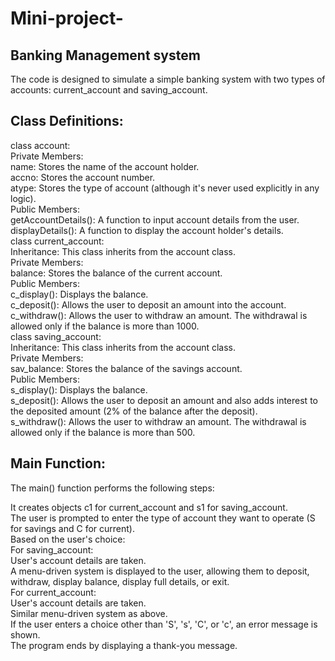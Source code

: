 # Mini-project-
## Banking Management system<br>
The code is designed to simulate a simple banking system with two types of accounts: current_account and saving_account.<br>
## Class Definitions:<br>
class account:<br>
Private Members:<br>
name: Stores the name of the account holder.<br>
accno: Stores the account number.<br>
atype: Stores the type of account (although it's never used explicitly in any logic).<br>
Public Members:<br>
getAccountDetails(): A function to input account details from the user.<br>
displayDetails(): A function to display the account holder's details.<br>
class current_account:<br>
Inheritance: This class inherits from the account class.<br>
Private Members:<br>
balance: Stores the balance of the current account.<br>
Public Members:<br>
c_display(): Displays the balance.<br>
c_deposit(): Allows the user to deposit an amount into the account.<br>
c_withdraw(): Allows the user to withdraw an amount. The withdrawal is allowed only if the balance is more than 1000.<br>
class saving_account:<br>
Inheritance: This class inherits from the account class.<br>
Private Members:<br>
sav_balance: Stores the balance of the savings account.<br>
Public Members:<br>
s_display(): Displays the balance.<br>
s_deposit(): Allows the user to deposit an amount and also adds interest to the deposited amount (2% of the balance after the deposit).<br>
s_withdraw(): Allows the user to withdraw an amount. The withdrawal is allowed only if the balance is more than 500.<br>

## Main Function:<br>
The main() function performs the following steps:<br>

It creates objects c1 for current_account and s1 for saving_account.<br>
The user is prompted to enter the type of account they want to operate (S for savings and C for current).<br>
Based on the user's choice:<br>
For saving_account:<br>
User's account details are taken.<br>
A menu-driven system is displayed to the user, allowing them to deposit, withdraw, display balance, display full details, or exit.<br>
For current_account:<br>
User's account details are taken.<br>
Similar menu-driven system as above.<br>
If the user enters a choice other than 'S', 's', 'C', or 'c', an error message is shown.<br>
The program ends by displaying a thank-you message.<br>


